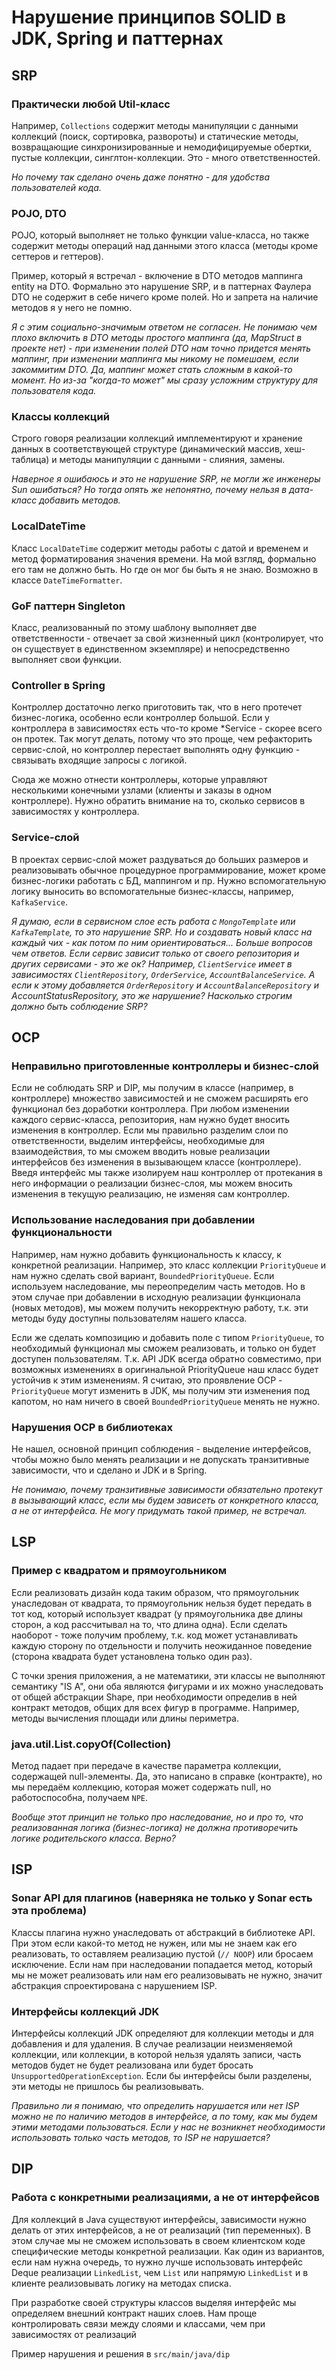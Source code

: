 # Нарушение принципов SOLID в JDK, Spring и паттернах

## SRP

### Практически любой Util-класс

Например, `Collections` содержит методы манипуляции с данными коллекций (поиск, сортировка, развороты) и статические методы, возвращающие синхронизированные и немодифицируемые обертки, пустые коллекции, синглтон-коллекции. Это - много ответственностей.

_Но почему так сделано очень даже понятно - для удобства пользователей кода._

### POJO, DTO

POJO, который выполняет не только функции value-класса, но также содержит методы операций над данными этого класса (методы кроме сеттеров и геттеров).

Пример, который я встречал - включение в DTO методов маппинга entity на DTO. Формально это нарушение SRP, и в паттернах Фаулера DTO не содержит в себе ничего кроме полей. Но и запрета на наличие методов я у него не помню.

_Я с этим социально-значимым ответом не согласен. Не понимаю чем плохо включить в DTO методы простого маппинга (да, MapStruct в проекте нет) - при изменении полей DTO нам точно придется менять маппинг, при изменении маппинга мы никому не помешаем, если закоммитим DTO. Да, маппинг может стать сложным в какой-то момент. Но из-за "когда-то может" мы сразу усложним структуру для пользователя кода._

### Классы коллекций

Строго говоря реализации коллекций имплементируют и хранение данных в соответствующей структуре (динамический массив, хеш-таблица) и методы манипуляции с данными - слияния, замены.

_Наверное я ошибаюсь и это не нарушение SRP, не могли же инженеры Sun ошибаться? Но тогда опять же непонятно, почему нельзя в дата-класс добавить методов._

### LocalDateTime

Класс `LocalDateTime` содержит методы работы с датой и временем и метод форматирования значения времени. На мой взгляд, формально его там не должно быть. Но где он мог бы быть я не знаю. Возможно в классе `DateTimeFormatter`.  

### GoF паттерн Singleton

Класс, реализованный по этому шаблону выполняет две ответственности - отвечает за свой жизненный цикл (контролирует, что он существует в единственном экземпляре) и непосредственно выполняет свои функции.

### Controller в Spring

Контроллер достаточно легко приготовить так, что в него протечет бизнес-логика, особенно если контроллер большой. Если у контроллера в зависимостях есть что-то кроме *Service - скорее всего он протек. Так могут делать, потому что это проще, чем рефакторить сервис-слой, но контроллер перестает выполнять одну функцию - связывать входящие запросы с логикой.

Сюда же можно отнести контроллеры, которые управляют несколькими конечными узлами (клиенты и заказы в одном контроллере). Нужно обратить внимание на то, сколько сервисов в зависимостях у контроллера.

### Service-слой

В проектах сервис-слой может раздуваться до больших размеров и реализовывать обычное процедурное программирование, может кроме бизнес-логики работать с БД, маппингом и пр. Нужно вспомогательную логику выносить во вспомогательные бизнес-классы, например, `KafkaService`.

_Я думаю, если в сервисном слое есть работа с `MongoTemplate` или `KafkaTemplate`, то это нарушение SRP. Но и создавать новый класс на каждый чих - как потом по ним ориентироваться... Больше вопросов чем ответов. Если сервис зависит только от своего репозитория и других сервисами - это же ок? Например, `ClientService` имеет в зависимостях `ClientRepository`, `OrderService`, `AccountBalanceService`. А если к этому добавляется `OrderRepository` и `AccountBalanceRepository` и AccountStatusRepository, это же нарушение? Насколько строгим должно быть соблюдение SRP?_

## OCP

### Неправильно приготовленные контроллеры и бизнес-слой

Если не соблюдать SRP и DIP, мы получим в классе (например, в контроллере) множество зависимостей и не сможем расширять его функционал без доработки контроллера. При любом изменении каждого сервис-класса, репозитория, нам нужно будет вносить изменения в контроллер. Если мы правильно разделим слои по ответственности, выделим интерфейсы, необходимые для взаимодействия, то мы сможем вводить новые реализации интерфейсов без изменения в вызывающем классе (контроллере). Введя интерфейс мы также изолируем наш контроллер от протекания в него информации о реализации бизнес-слоя, мы можем вносить изменения в текущую реализацию, не изменяя сам контроллер.

### Использование наследования при добавлении функциональности

Например, нам нужно добавить функциональность к классу, к конкретной реализации. Например, это класс коллекции `PriorityQueue` и нам нужно сделать свой вариант, `BoundedPriorityQueue`. Если используем наследование, мы переопределим часть методов. Но в этом случае при добавлении в исходную реализации функционала (новых методов), мы можем получить некорректную работу, т.к. эти методы буду доступны пользователям нашего класса.

Если же сделать композицию и добавить поле с типом `PriorityQueue`, то необходимый функционал мы сможем реализовать, и только он будет доступен пользователям. Т.к. API JDK всегда обратно совместимо, при возможных изменениях в оригинальной PriorityQueue наш класс будет устойчив к этим изменениям. Я считаю, это проявление OCP - `PriorityQueue` могут изменить в JDK, мы получим эти изменения под капотом, но нам ничего в своей `BoundedPriorityQueue` менять не нужно.

### Нарушения OCP в библиотеках

Не нашел, основной принцип соблюдения - выделение интерфейсов, чтобы можно было менять реализации и не допускать транзитивные зависимости, что и сделано и JDK и в Spring.

_Не понимаю, почему транзитивные зависимости обязательно протекут в вызывающий класс, если мы будем зависеть от конкретного класса, а не от интерфейса. Не могу придумать такой пример, не встречал._

## LSP

### Пример с квадратом и прямоугольником

Если реализовать дизайн кода таким образом, что прямоугольник унаследован от квадрата, то прямоугольник нельзя будет передать в тот код, который использует квадрат (у прямоугольника две длины сторон, а код рассчитывал на то, что длина одна). Если сделать наоборот - тоже получим проблему, т.к. код может устанавливать каждую сторону по отдельности и получить неожиданное поведение (сторона квадрата будет установлена только один раз).

С точки зрения приложения, а не математики, эти классы не выполняют семантику "IS A", они оба являются фигурами и их можно унаследовать от общей абстракции Shape, при необходимости определив в ней контракт методов, общих для всех фигур в программе. Например, методы вычисления площади или длины периметра.

### java.util.List.copyOf(Collection)

Метод падает при передаче в качестве параметра коллекции, содержащей null-элементы. Да, это написано в справке (контракте), но мы передаём коллекцию, которая может содержать null, но работоспособна, получаем `NPE`.

_Вообще этот принцип не только про наследование, но и про то, что реализованная логика (бизнес-логика) не должна противоречить логике родительского класса. Верно?_

## ISP

### Sonar API для плагинов (наверняка не только у Sonar есть эта проблема)

Классы плагина нужно унаследовать от абстракций в библиотеке API. При этом если какой-то метод не нужен, или мы не знаем как его реализовать, то оставляем реализацию пустой (`// NOOP`) или бросаем исключение. Если нам при наследовании попадается метод, который мы не может реализовать или нам его реализовывать не нужно, значит абстракция спроектирована с нарушением ISP.

### Интерфейсы коллекций JDK

Интерфейсы коллекций JDK определяют для коллекции методы и для добавления и для удаления. В случае реализации неизменяемой коллекции, или коллекции, в которой нельзя удалять записи, часть методов будет не будет реализована или будет бросать `UnsupportedOperationException`. Если бы интерфейсы были разделены, эти методы не пришлось бы реализовывать.

_Правильно ли я понимаю, что определить нарушается или нет ISP можно не по наличию методов в интерфейсе, а по тому, как мы будем этими методами пользоваться. Если у нас не возникнет необходимости использовать только часть методов, то ISP не нарушается?_

## DIP

### Работа с конкретными реализациями, а не от интерфейсов

Для коллекций в Java существуют интерфейсы, зависимости нужно делать от этих интерфейсов, а не от реализаций (тип переменных). В этом случае мы не сможем использовать в своем клиентском коде специфические методы конкретной реализации. Как один из вариантов, если нам нужна очередь, то нужно лучше использовать интерфейс Deque реализации `LinkedList`, чем `List` или напрямую `LinkedList` и в клиенте реализовывать логику на методах списка.

При разработке своей структуры классов выделяя интерфейс мы определяем внешний контракт наших слоев. Нам проще контролировать связи между слоями и классами, чем при зависимостях от реализаций

Пример нарушения и решения в `src/main/java/dip`

